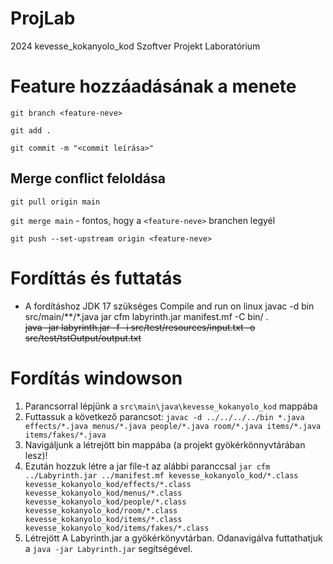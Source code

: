 # ProjLab
2024 kevesse_kokanyolo_kod Szoftver Projekt Laboratórium

# Feature hozzáadásának a menete
`git branch <feature-neve>`

`git add .`

`git commit -m "<commit leírása>"`
## Merge conflict feloldása
`git pull origin main`

`git merge main` - fontos, hogy a `<feature-neve>` branchen legyél

`git push --set-upstream origin <feature-neve>`


# Fordíttás és futtatás 
- A fordításhoz JDK 17 szükséges
Compile and run on linux
javac -d bin src/main/**/*.java
jar cfm labyrinth.jar manifest.mf -C bin/ .     
~~java -jar labyrinth.jar -f -i src/test/resources/input.txt  -o src/test/tstOutput/output.txt~~

# Fordítás windowson
1. Parancsorral lépjünk a `src\main\java\kevesse_kokanyolo_kod` mappába
2. Futtassuk a következő parancsot: `javac -d ../../../../bin *.java effects/*.java menus/*.java people/*.java room/*.java items/*.java items/fakes/*.java`
3. Navigáljunk a létrejött bin mappába (a projekt gyökérkönnyvtárában lesz)!
4. Ezután hozzuk létre a jar file-t az alábbi paranccsal `jar cfm ../Labyrinth.jar ../manifest.mf kevesse_kokanyolo_kod/*.class kevesse_kokanyolo_kod/effects/*.class kevesse_kokanyolo_kod/menus/*.class kevesse_kokanyolo_kod/people/*.class kevesse_kokanyolo_kod/room/*.class kevesse_kokanyolo_kod/items/*.class kevesse_kokanyolo_kod/items/fakes/*.class`
5. Létrejött A Labyrinth.jar a gyökérkönyvtárban. Odanavigálva futtathatjuk a `java -jar Labyrinth.jar` segítségével.
